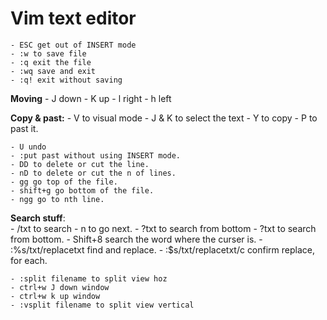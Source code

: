 # Vim text editor

	- ESC get out of INSERT mode
	- :w to save file
	- :q exit the file
	- :wq save and exit
	- :q! exit without saving

**Moving**
	- J down
	- K up
	- l right
	- h left

**Copy & past:**
	- V to visual mode
	- J & K to select the text
	- Y to copy
	- P to past it.

	- U undo
	- :put past without using INSERT mode. 
	- DD to delete or cut the line.
	- nD to delete or cut the n of lines.
	- gg go top of the file.
	- shift+g go bottom of the file.
	- ngg go to nth line.

**Search stuff**:	  
	- /txt to search
	- n to go next.
	- ?txt to search from bottom
	- ?txt to search from bottom.
	- Shift+8 search the word where the curser is.
	- :%s/txt/replacetxt find and replace.
	- :$s/txt/replacetxt/c confirm replace, for each.

	- :split filename to split view hoz
	- ctrl+w J down window
	- ctrl+w k up window
	- :vsplit filename to split view vertical
